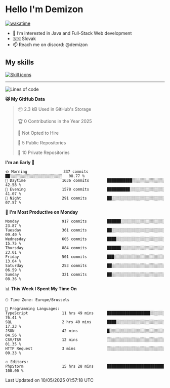 # Hello I'm Demizon
[![wakatime](https://wakatime.com/badge/user/6ad1949f-d6d7-44f9-9eee-c35e54cc499b.svg)](https://wakatime.com/@6ad1949f-d6d7-44f9-9eee-c35e54cc499b)
- 👀 I’m interested in Java and Full-Stack Web development
- 🇸🇰 Slovak
- 📫 Reach me on discord: @demizon

## My skills
[![Skill icons](https://skillicons.dev/icons?i=java,js,ts,html,css,react,nextjs,tailwind,supabase,py,git,docker,linux,mysql,postgres,mongo&theme=dark)](https://github.com/Demizon3433)

---

<!--START_SECTION:waka-->
![Lines of code](https://img.shields.io/badge/From%20Hello%20World%20I%27ve%20Written-1.2%20million%20lines%20of%20code-blue)

**🐱 My GitHub Data** 

> 📦 2.3 kB Used in GitHub's Storage 
 > 
> 🏆 0 Contributions in the Year 2025
 > 
> 🚫 Not Opted to Hire
 > 
> 📜 5 Public Repositories 
 > 
> 🔑 10 Private Repositories 
 > 
**I'm an Early 🐤** 

```text
🌞 Morning                337 commits         ██░░░░░░░░░░░░░░░░░░░░░░░   08.77 % 
🌆 Daytime                1636 commits        ███████████░░░░░░░░░░░░░░   42.58 % 
🌃 Evening                1578 commits        ██████████░░░░░░░░░░░░░░░   41.07 % 
🌙 Night                  291 commits         ██░░░░░░░░░░░░░░░░░░░░░░░   07.57 % 
```
📅 **I'm Most Productive on Monday** 

```text
Monday                   917 commits         ██████░░░░░░░░░░░░░░░░░░░   23.87 % 
Tuesday                  361 commits         ██░░░░░░░░░░░░░░░░░░░░░░░   09.40 % 
Wednesday                605 commits         ████░░░░░░░░░░░░░░░░░░░░░   15.75 % 
Thursday                 884 commits         ██████░░░░░░░░░░░░░░░░░░░   23.01 % 
Friday                   501 commits         ███░░░░░░░░░░░░░░░░░░░░░░   13.04 % 
Saturday                 253 commits         ██░░░░░░░░░░░░░░░░░░░░░░░   06.59 % 
Sunday                   321 commits         ██░░░░░░░░░░░░░░░░░░░░░░░   08.36 % 
```


📊 **This Week I Spent My Time On** 

```text
🕑︎ Time Zone: Europe/Brussels

💬 Programming Languages: 
TypeScript               11 hrs 49 mins      ███████████████████░░░░░░   76.41 % 
SQL                      2 hrs 40 mins       ████░░░░░░░░░░░░░░░░░░░░░   17.23 % 
JSON                     42 mins             █░░░░░░░░░░░░░░░░░░░░░░░░   04.56 % 
CSV/TSV                  12 mins             ░░░░░░░░░░░░░░░░░░░░░░░░░   01.35 % 
HTTP Request             3 mins              ░░░░░░░░░░░░░░░░░░░░░░░░░   00.33 % 

🔥 Editors: 
PhpStorm                 15 hrs 28 mins      █████████████████████████   100.00 % 
```


 Last Updated on 10/05/2025 01:57:18 UTC
<!--END_SECTION:waka-->
